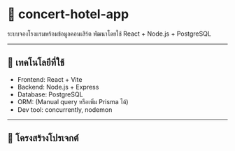 # 🎤 concert-hotel-app

ระบบจองโรงแรมพร้อมข้อมูลคอนเสิร์ต 
พัฒนาโดยใช้ React + Node.js + PostgreSQL

---

## 🚀 เทคโนโลยีที่ใช้

- Frontend: React + Vite
- Backend: Node.js + Express
- Database: PostgreSQL
- ORM: (Manual query หรือเพิ่ม Prisma ได้)
- Dev tool: concurrently, nodemon

---

## 📁 โครงสร้างโปรเจกต์

